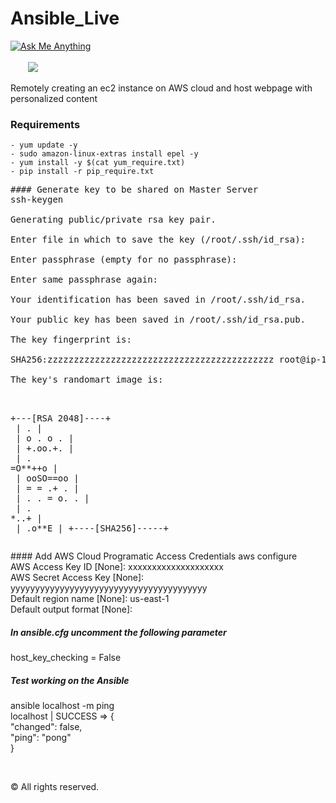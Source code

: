 # Ansible_Live
<a href="mailto:aditya_ag2301@yahoo.in"> ![Ask Me Anything](https://img.shields.io/badge/Ask%20me-anything-1abc9c.svg?longCache=true&style=plastic)</a>&emsp;&emsp;&emsp;&emsp;&emsp;&emsp;&emsp;&emsp;&emsp;&emsp;&emsp;&emsp;&emsp;&emsp;&emsp;&emsp;&emsp;&emsp;&emsp;&emsp;&emsp;&emsp;&emsp;&emsp;&emsp;&emsp;&emsp;&emsp;&emsp;&emsp;&emsp;&emsp;&emsp;&emsp;&emsp;&emsp;&emsp;&emsp;<a href="https://github.com/boudhayan-dev/Automatic-Waste-Segregator/tree/v.01"><img src="https://img.shields.io/badge/Version-0.1-brightgreen.svg?longCache=true&style=for-the-badge"></a>
<br>

Remotely creating an ec2 instance on AWS cloud and host webpage with personalized content

<p>

### Requirements
```
- yum update -y
- sudo amazon-linux-extras install epel -y
- yum install -y $(cat yum_require.txt)
- pip install -r pip_require.txt
```
</p>
<pre>
#### Generate key to be shared on Master Server
ssh-keygen<br>
Generating public/private rsa key pair.<br>
Enter file in which to save the key (/root/.ssh/id_rsa):<br>
Enter passphrase (empty for no passphrase):<br>
Enter same passphrase again:<br>
Your identification has been saved in /root/.ssh/id_rsa.<br>
Your public key has been saved in /root/.ssh/id_rsa.pub.<br>
The key fingerprint is:<br>
SHA256:zzzzzzzzzzzzzzzzzzzzzzzzzzzzzzzzzzzzzzzzzzz root@ip-172-31-95-0.ec2.internal<br>
The key's randomart image is:<br>

+---[RSA 2048]----+<br>
|      .          |<br>
|     o .  o .    |<br>
|      +.oo.+.    |<br>
|     . =O**++o   |<br>
|      ooSO==oo   |<br>
|       = = .+ .  |<br>
|      . . = o. . |<br>
|         . *..+  |<br>
|          .o**E  |
+----[SHA256]-----+
</pre>
<p>
#### Add AWS Cloud Programatic Access Credentials
aws configure<br>
AWS Access Key ID [None]: xxxxxxxxxxxxxxxxxxxx<br>
AWS Secret Access Key [None]: yyyyyyyyyyyyyyyyyyyyyyyyyyyyyyyyyyyyyyyy<br>
Default region name [None]: us-east-1<br>
Default output format [None]:<br>

##### In ansible.cfg uncomment the following parameter
host_key_checking = False

##### Test working on the Ansible
ansible localhost -m ping<br>
localhost | SUCCESS => {<br>
    "changed": false,<br>
    "ping": "pong"<br>
}<br>

</p>


<br>


© All rights reserved.

